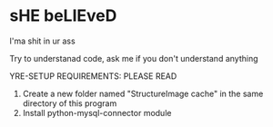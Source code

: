 # sHE beLIEveD
I'ma shit in ur ass

Try to understanad code, ask me if you don't understand anything

YRE-SETUP REQUIREMENTS: PLEASE READ
1) Create a new folder named "StructureImage cache" in the same directory of this program
2) Install python-mysql-connector module
